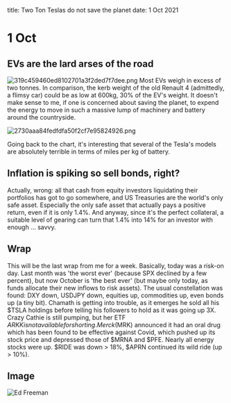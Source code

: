 title: Two Ton Teslas do not save the planet
date: 1 Oct 2021

# 1 Oct

## EVs are the lard arses of the road

![319c459460ed8102701a3f2ded7f7dee.png]({attach}319c459460ed8102701a3f2ded7f7dee.png)
Most EVs weigh in excess of two tonnes. 
In comparison, the kerb weight of the old Renault 4 (admittedly, a flimsy car) could be as low at 600kg, 30% of the EV's weight. It doesn't make sense to me, if one is concerned about saving the planet, to  expend the energy to move in such a massive lump of machinery and battery around the countryside. 

![2730aaa84fedfdfa50f2cf7e95824926.png]({attach}2730aaa84fedfdfa50f2cf7e95824926.png)

Going back to the chart, it's interesting that several of the Tesla's models are absolutely terrible in terms of miles per kg of battery.

## Inflation is spiking so sell bonds, right?

Actually, wrong: all that cash from equity investors liquidating their portfolios has got to go somewhere, and US Treasuries are the world's only safe asset. Especially the only safe asset that actually pays  a positive return, even if it is only 1.4%. And anyway, since it's the perfect collateral, a suitable level of gearing can turn that 1.4% into 14% for an investor with enough … savvy.

## Wrap

This will be the last wrap from me for a week. 
Basically, today was a risk-on day. 
Last month was 'the worst ever' (because SPX declined by a few percent), but now October is 'the best ever' (but maybe only today, as funds allocate their new inflows to risk assets). 
The usual constellation was found: DXY down, USDJPY down, equities up, commodities up, even bonds up (a tiny bit).
Chamath is getting into trouble, as it emerges he sold all his $TSLA holdings before telling his followers to hold as it was going up 3X. 
Crazy Cathie is still pumping, but her ETF $ARKK is not available for shorting.
Merck ($MRK) announced it had an oral drug which has been found to be effective against Covid, which pushed up its stock price and depressed those of $MRNA and $PFE.
Nearly all energy stocks were up. 
$RIDE was down > 18%, $APRN continued its wild ride (up > 10%).


## Image

![Ed Freeman](https://pbs.twimg.com/media/FAnFN4sXoAU6ika?format=jpg&name=900x900)
